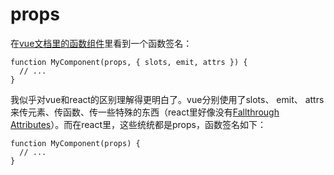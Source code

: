 # props

在[vue文档里的函数组件](https://vuejs.org/guide/extras/render-function.html#functional-components)里看到一个函数签名：
```
function MyComponent(props, { slots, emit, attrs }) {
  // ...
}
```

我似乎对vue和react的区别理解得更明白了。vue分别使用了slots、 emit、 attrs来传元素、传函数、传一些特殊的东西（react里好像没有[Fallthrough Attributes](https://vuejs.org/guide/components/attrs.html)）。而在react里，这些统统都是props，函数签名如下：
```
function MyComponent(props) {
  // ...
}
```